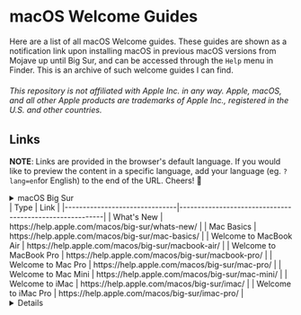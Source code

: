 # macOS Welcome Guides

Here are a list of all macOS Welcome guides. These guides are shown as a notification link upon installing macOS in previous macOS versions from Mojave up until Big Sur, and can be accessed through the ```Help``` menu in Finder. This is an archive of such welcome guides I can find. 

###### *This repository is not affiliated with Apple Inc. in any way. Apple, macOS, and all other Apple products are trademarks of Apple Inc., registered in the U.S. and other countries.*

## Links 

**NOTE**: Links are provided in the browser's default language. If you would like to preview the content in a specific language, add your language (eg. ```?lang=en```for English) to the end of the URL. Cheers! 🥂

<details>
  <summary>macOS Big Sur<summary>
    | Type                          | Link                                                    |
    |-------------------------------|---------------------------------------------------------|
    | What's New                    | https://help.apple.com/macos/big-sur/whats-new/        |
    | Mac Basics                    | https://help.apple.com/macos/big-sur/mac-basics/       | 
    | Welcome to MacBook Air        | https://help.apple.com/macos/big-sur/macbook-air/      |
    | Welcome to MacBook Pro        | https://help.apple.com/macos/big-sur/macbook-pro/      |
    | Welcome to Mac Pro            | https://help.apple.com/macos/big-sur/mac-pro/          |
    | Welcome to Mac Mini           | https://help.apple.com/macos/big-sur/mac-mini/         |
    | Welcome to iMac               | https://help.apple.com/macos/big-sur/imac/             |
    | Welcome to iMac Pro           | https://help.apple.com/macos/big-sur/imac-pro/         |
<details>

<details>
  <summary>macOS Catalina<summary>
    | Type                          | Link                                                    |
    |-------------------------------|---------------------------------------------------------|
    | What's New                    | https://help.apple.com/macos/catalina/whats-new/        |
    | Mac Basics                    | https://help.apple.com/macos/catalina/mac-basics/       | 
    | Welcome to MacBook Air        | https://help.apple.com/macos/catalina/macbook-air/      |
    | Welcome to MacBook Pro        | https://help.apple.com/macos/catalina/macbook-pro/      |
    | Welcome to Mac Pro            | https://help.apple.com/macos/catalina/mac-pro/          |
    | Welcome to Mac Mini           | https://help.apple.com/macos/catalina/mac-mini/         |
    | Welcome to iMac               | https://help.apple.com/macos/catalina/imac/             |
    | Welcome to iMac Pro           | https://help.apple.com/macos/catalina/imac-pro/         |
<details>

<details>
  <summary>macOS Mojave<summary>
    | Type                          | Link                                                    |
    |-------------------------------|---------------------------------------------------------|
    | Welcome to MacBook Air        | https://help.apple.com/macos/mojave/macbook-air/      |
    | Welcome to Mac Mini           | https://help.apple.com/macos/mojave/mac-mini/         |
<details>

## Changelog 

<details>
<summary>Click to expand</summary>

## 2025-03-10
- Added macOS Mojave, macOS Big Sur, and macOS Catalina. If there's anything I missed, feel free to tell me! 

</details>
